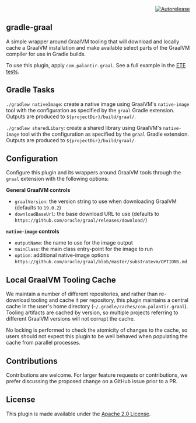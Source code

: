 <p align="right">
<a href="https://autorelease.general.dmz.palantir.tech/palantir/gradle-graal"><img src="https://img.shields.io/badge/Perform%20an-Autorelease-success.svg" alt="Autorelease"></a>
</p>

gradle-graal
------------
A simple wrapper around GraalVM tooling that will download and locally cache a GraalVM installation and make
available select parts of the GraalVM compiler for use in Gradle builds.

To use this plugin, apply `com.palantir.graal`. See a full example in the
[ETE tests](src/test/groovy/com/palantir/gradle/graal/GradleGraalEndToEndSpec.groovy).

Gradle Tasks
------------
`./gradlew nativeImage`: create a native image using GraalVM's `native-image` tool with the configuration as specified
by the `graal` Gradle extension. Outputs are produced to `${projectDir}/build/graal/`.

`./gradlew sharedLibary`: create a shared library using GraalVM's `native-image` tool with the configuration as specified
by the `graal` Gradle extension. Outputs are produced to `${projectDir}/build/graal/`.

Configuration
-------------
Configure this plugin and its wrappers around GraalVM tools through the `graal` extension with the following options:

**General GraalVM controls**
* `graalVersion`: the version string to use when downloading GraalVM (defaults to `19.0.2`)
* `downloadBaseUrl`: the base download URL to use (defaults to `https://github.com/oracle/graal/releases/download/`)


**`native-image` controls**
* `outputName`: the name to use for the image output
* `mainClass`: the main class entry-point for the image to run
* `option`: additional native-image options `https://github.com/oracle/graal/blob/master/substratevm/OPTIONS.md`

Local GraalVM Tooling Cache
---------------------------
We maintain a number of different repositories, and rather than re-download tooling and cache it per repository, this
plugin maintains a central cache in the user's home directory (`~/.gradle/caches/com.palantir.graal`). Tooling artifacts 
are cached by version, so multiple projects referring to different GraalVM versions will not corrupt the cache.

No locking is performed to check the atomicity of changes to the cache, so users should not expect this plugin to be
well behaved when populating the cache from parallel processes.

Contributions
-------------
Contributions are welcome. For larger feature requests or contributions, we prefer discussing the proposed change on 
a GitHub issue prior to a PR.

License
-------
This plugin is made available under the [Apache 2.0 License](http://www.apache.org/licenses/LICENSE-2.0).
